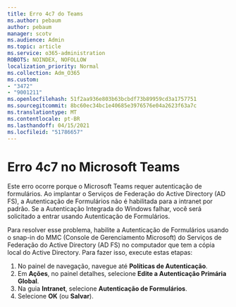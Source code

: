 ```yaml
---
title: Erro 4c7 do Teams
ms.author: pebaum
author: pebaum
manager: scotv
ms.audience: Admin
ms.topic: article
ms.service: o365-administration
ROBOTS: NOINDEX, NOFOLLOW
localization_priority: Normal
ms.collection: Adm_O365
ms.custom:
- "3472"
- "9001211"
ms.openlocfilehash: 51f2aa936e803b63bcbdf73b89959cd3a1757751
ms.sourcegitcommit: 8bc60ec34bc1e40685e3976576e04a2623f63a7c
ms.translationtype: MT
ms.contentlocale: pt-BR
ms.lasthandoff: 04/15/2021
ms.locfileid: "51786657"
---
```

# <a name="4c7-error-in-microsoft-teams"></a>Erro 4c7 no Microsoft Teams

Este erro ocorre porque o Microsoft Teams requer autenticação de formulários. Ao implantar o Serviços de Federação do Active Directory (AD FS), a Autenticação de Formulários não é habilitada para a intranet por padrão. Se a Autenticação Integrada do Windows falhar, você será solicitado a entrar usando Autenticação de Formulários.

Para resolver esse problema, habilite a Autenticação de Formulários usando o snap-in do MMC (Console de Gerenciamento Microsoft) do Serviços de Federação do Active Directory (AD FS) no computador que tem a cópia local do Active Directory. Para fazer isso, execute estas etapas: 

1. No painel de navegação, navegue até **Políticas de Autenticação**.
2. Em **Ações**, no painel detalhes, selecione **Edite a Autenticação Primária Global**.
3. Na guia **Intranet**, selecione **Autenticação de Formulários**.
4. Selecione **OK** (ou **Salvar**). 